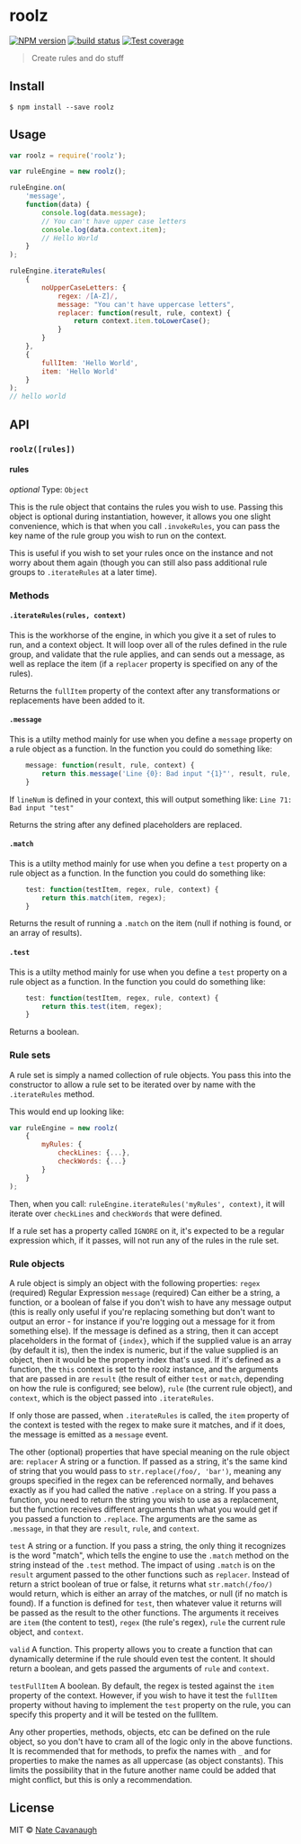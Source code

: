 # roolz
[![NPM version][npm-image]][npm-url]
[![build status][travis-image]][travis-url]
[![Test coverage][coveralls-image]][coveralls-url]

> Create rules and do stuff


## Install

```
$ npm install --save roolz
```


## Usage

```js
var roolz = require('roolz');

var ruleEngine = new roolz();

ruleEngine.on(
	'message',
	function(data) {
		console.log(data.message);
		// You can't have upper case letters
		console.log(data.context.item);
		// Hello World
	}
);

ruleEngine.iterateRules(
	{
		noUpperCaseLetters: {
			regex: /[A-Z]/,
			message: "You can't have uppercase letters",
			replacer: function(result, rule, context) {
				return context.item.toLowerCase();
			}
		}
	},
	{
		fullItem: 'Hello World',
		item: 'Hello World'
	}
);
// hello world
```



## API

### `roolz([rules])`

#### rules

*optional*
Type: `Object`

This is the rule object that contains the rules you wish to use.
Passing this object is optional during instantiation, however, it allows you one slight convenience, which is that when you call `.invokeRules`, you can pass the key name of the rule group you wish to run on the context.

This is useful if you wish to set your rules once on the instance and not worry about them again (though you can still also pass additional rule groups to `.iterateRules` at a later time).

### Methods

#### `.iterateRules(rules, context)`

This is the workhorse of the engine, in which you give it a set of rules to run, and a context object.
It will loop over all of the rules defined in the rule group, and validate that the rule applies, and can sends out a message, as well as replace the item (if a `replacer` property is specified on any of the rules).

Returns the `fullItem` property of the context after any transformations or replacements have been added to it.

#### `.message`
This is a utilty method mainly for use when you define a `message` property on a rule object as a function.
In the function you could do something like:

```js
	message: function(result, rule, context) {
		return this.message('Line {0}: Bad input "{1}"', result, rule, context);
	}
```

If `lineNum` is defined in your context, this will output something like:
`Line 71: Bad input "test"`

Returns the string after any defined placeholders are replaced.

#### `.match`
This is a utilty method mainly for use when you define a `test` property on a rule object as a function.
In the function you could do something like:

```js
	test: function(testItem, regex, rule, context) {
		return this.match(item, regex);
	}
```

Returns the result of running a `.match` on the item (null if nothing is found, or an array of results).

#### `.test`
This is a utilty method mainly for use when you define a `test` property on a rule object as a function.
In the function you could do something like:

```js
	test: function(testItem, regex, rule, context) {
		return this.test(item, regex);
	}
```

Returns a boolean.

### Rule sets

A rule set is simply a named collection of rule objects. You pass this into the constructor to allow a rule set to be iterated over by name with the `.iterateRules` method.

This would end up looking like:
```js
var ruleEngine = new roolz(
	{
		myRules: {
			checkLines: {...},
			checkWords: {...}
		}
	}
);
```

Then, when you call: `ruleEngine.iterateRules('myRules', context)`, it will iterate over `checkLines` and `checkWords` that were defined.

If a rule set has a property called `IGNORE` on it, it's expected to be a regular expression which, if it passes, will not run any of the rules in the rule set.

### Rule objects
A rule object is simply an object with the following properties:
`regex` (required) Regular Expression
`message` (required) Can either be a string, a function, or a boolean of false if you don't wish to have any message output (this is really only useful if you're replacing something but don't want to output an error - for instance if you're logging out a message for it from something else).
If the message is defined as a string, then it can accept placeholders in the format of `{index}`, which if the supplied value is an array (by default it is), then the index is numeric, but if the value supplied is an object, then it would be the property index that's used.
If it's defined as a function, the `this` context is set to the roolz instance, and the arguments that are passed in are `result` (the result of either `test` or `match`, depending on how the rule is configured; see below), `rule` (the current rule object), and `context`, which is the object passed into `.iterateRules`.

If only those are passed, when `.iterateRules` is called, the `item` property of the context is tested with the regex to make sure it matches, and if it does, the message is emitted as a `message` event.

The other (optional) properties that have special meaning on the rule object are:
`replacer` A string or a function. If passed as a string, it's the same kind of string that you would pass to `str.replace(/foo/, 'bar')`, meaning any groups specified in the regex can be referenced normally, and behaves exactly as if you had called the native `.replace` on a string.
If you pass a function, you need to return the string you wish to use as a replacement, but the function receives different arguments than what you would get if you passed a function to `.replace`.
The arguments are the same as `.message`, in that they are `result`, `rule`, and `context`.

`test` A string or a function. If you pass a string, the only thing it recognizes is the word "match", which tells the engine to use the `.match` method on the string instead of the `.test` method. The impact of using `.match` is on the `result` argument passed to the other functions such as `replacer`. Instead of return a strict boolean of true or false, it returns what `str.match(/foo/)` would return, which is either an array of the matches, or null (if no match is found).
If a function is defined for `test`, then whatever value it returns will be passed as the result to the other functions.
The arguments it receives are `item` (the content to test), `regex` (the rule's regex), `rule` the current rule object, and `context`.

`valid` A function. This property allows you to create a function that can dynamically determine if the rule should even test the content. It should return a boolean, and gets passed the arguments of `rule` and `context`.

`testFullItem` A boolean. By default, the regex is tested against the `item` property of the context. However, if you wish to have it test the `fullItem` property without having to implement the `test` property on the rule, you can specify this property and it will be tested on the fullItem.

Any other properties, methods, objects, etc can be defined on the rule object, so you don't have to cram all of the logic only in the above functions.<br />
It is recommended that for methods, to prefix the names with `_` and for properties to make the names as all uppercase (as object constants). This limits the possibility that in the future another name could be added that might conflict, but this is only a recommendation.

## License

MIT © [Nate Cavanaugh](http://alterform.com)

[npm-image]: https://img.shields.io/npm/v/roolz.svg?style=flat-square
[npm-url]: https://npmjs.org/package/roolz
[travis-image]: https://img.shields.io/travis/natecavanaugh/roolz/master.svg?style=flat-square
[travis-url]: https://travis-ci.org/natecavanaugh/roolz
[coveralls-image]: https://img.shields.io/coveralls/natecavanaugh/roolz/master.svg?style=flat-square
[coveralls-url]: https://coveralls.io/r/natecavanaugh/roolz?branch=master
